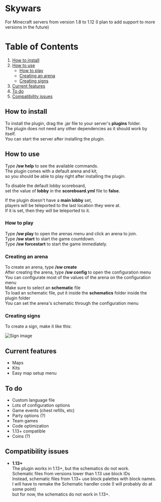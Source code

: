 # Skywars

For Minecraft servers from version 1.8 to 1.12 (I plan to add support to more versions in the future)

# Table of Contents
1. [How to install](#how-to-install)
2. [How to use](#how-to-use)
   * [How to play](#how-to-play)
   * [Creating an arena](#creating-an-arena)
   * [Creating signs](#creating-signs)
4. [Current features](#current-features)
5. [To do](#to-do)
6. [Compatibility issues](#compatibility-issues)

## How to install

To install the plugin, drag the .jar file to your server's **plugins** folder.\
The plugin does not need any other dependencies as it should work by itself.\
You can start the server after installing the plugin.

## How to use

Type **/sw help** to see the available commands.\
The plugin comes with a default arena and kit,\
so you should be able to play right after installing the plugin.

To disable the default lobby scoreboard,\
set the value of **lobby** in the **scoreboard.yml** file to **false**.

If the plugin doesn't have a **main lobby** set,\
players will be teleported to the last location they were at.\
If it is set, then they will be teleported to it.

### How to play

Type **/sw play** to open the arenas menu and click an arena to join.\
Type **/sw start** to start the game countdown.\
Type **/sw forcestart** to start the game immediately.

### Creating an arena

To create an arena, type **/sw create <arena>**\
After creating the arena, type **/sw config <arena>** to open the configuration menu\
You can configurate most of the values of the arena on the configuration menu\
Make sure to select an **schematic** file\
To load an schematic file, put it inside the **schematics** folder inside the plugin folder\
You can set the arena's schematic through the configuration menu

### Creating signs

To create a sign, make it like this:

![Sign image](https://cdn.discordapp.com/attachments/835594221456064544/876946375110189146/unknown.png)

## Current features
  - Maps
  - Kits
  - Easy map setup menu

## To do
  - Custom language file
  - Lots of configuration options
  - Game events (chest refills, etc)
  - Party options (?)
  - Team games
  - Code optimization
  - 1.13+ compatible
  - Coins (?)

## Compatibility issues
  * **1.13+**\
    The plugin works in 1.13+, but the schematics do not work.\
    Schematic files from versions lower than 1.13 use block IDs\
    Instead, schematic files from 1.13+ use block palettes with block names.\
    I will have to remake the Schematic handler code (I will probably do at some point)\
    but for now, the schematics do not work in 1.13+.